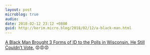 ```yaml
---
layout: post
microblog: true
audio: 
date: 2018-02-12 23:12 +0800
guid: http://kerim.micro.blog/2018/02/12/a-black-man.html
---
```

[A Black Man Brought 3 Forms of ID to the Polls in Wisconsin. He Still Couldn’t Vote.](https://www.thenation.com/article/a-black-man-brought-3-forms-of-id-to-the-polls-in-wisconsin-he-still-couldnt-vote/) 😡😡😡
